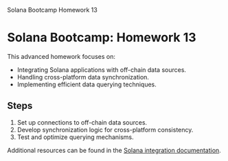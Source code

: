 





Solana Bootcamp Homework 13


# Solana Bootcamp: Homework 13


This advanced homework focuses on:


* Integrating Solana applications with off-chain data sources.
* Handling cross-platform data synchronization.
* Implementing efficient data querying techniques.


## Steps


1. Set up connections to off-chain data sources.
2. Develop synchronization logic for cross-platform consistency.
3. Test and optimize querying mechanisms.


Additional resources can be found in the [Solana integration documentation](https://solana.com/docs/integration).




